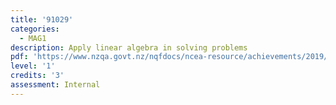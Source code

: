 ```yaml
---
title: '91029'
categories:
  - MAG1
description: Apply linear algebra in solving problems
pdf: 'https://www.nzqa.govt.nz/nqfdocs/ncea-resource/achievements/2019/as91029.pdf'
level: '1'
credits: '3'
assessment: Internal
---
```


